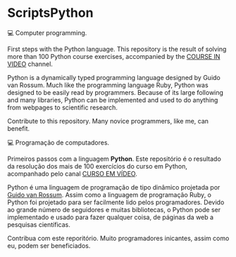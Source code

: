 # ScriptsPython

:computer: Computer programming.

First steps with the Python language. This repository is the result of solving more than 100 Python course exercises, accompanied by the [COURSE IN VIDEO](https://www.youtube.com/watch?v=S9uPNppGsGo&list=PLHz_AreHm4dlKP6QQCekuIPky1CiwmdI6&index=1) channel.

Python is a dynamically typed programming language designed by Guido van Rossum. Much like the programming language Ruby, Python was designed to be easily read by programmers. Because of its large following and many libraries, Python can be implemented and used to do anything from webpages to scientific research.

Contribute to this repository. Many novice programmers, like me, can benefit.

:computer: Programação de computadores.

Primeiros passos com a linguagem **Python**. Este repositório é o resultado da resolução dos mais de 100 exercícios do curso em Python, acompanhado pelo canal [CURSO EM VÍDEO](https://www.youtube.com/watch?v=S9uPNppGsGo&list=PLHz_AreHm4dlKP6QQCekuIPky1CiwmdI6&index=1).

Python é uma linguagem de programação de tipo dinâmico projetada por [Guido van Rossum](https://pt.wikipedia.org/wiki/Guido_van_Rossum). Assim como a linguagem de programação Ruby, o Python foi projetado para ser facilmente lido pelos programadores. Devido ao grande número de seguidores e muitas bibliotecas, o Python pode ser implementado e usado para fazer qualquer coisa, de páginas da web a pesquisas científicas.

Contribua com este reporitório. Muito programadores inicantes, assim como eu, podem ser beneficiados.
